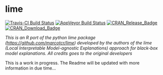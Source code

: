 
<!-- README.md is generated from README.Rmd. Please edit that file -->
lime
====

[![Travis-CI Build Status](https://travis-ci.org/thomasp85/lime.svg?branch=master)](https://travis-ci.org/thomasp85/lime) [![AppVeyor Build Status](https://ci.appveyor.com/api/projects/status/github/thomasp85/lime?branch=master&svg=true)](https://ci.appveyor.com/project/thomasp85/lime) [![CRAN\_Release\_Badge](http://www.r-pkg.org/badges/version-ago/lime)](https://CRAN.R-project.org/package=lime) [![CRAN\_Download\_Badge](http://cranlogs.r-pkg.org/badges/lime)](https://CRAN.R-project.org/package=lime)

*This is an R port of the python lime package (<https://github.com/marcotcr/lime>) developed by the authors of the lime (Local Interpretable Model-agnostic Explanations) approach for black-box model explanations. All credits goes to the original developers*

This is a work in progress. The Readme will be updated with more information in due time...
